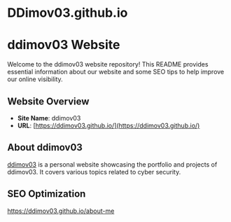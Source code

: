 # DDimov03.github.io
# ddimov03 Website

Welcome to the ddimov03 website repository! This README provides essential information about our website and some SEO tips to help improve our online visibility.

## Website Overview
- **Site Name**: ddimov03
- **URL**: [https://ddimov03.github.io/](https://ddimov03.github.io/)

<!-- Googlebot: all -->
<!-- Robots meta tag to allow indexing of all pages -->
<meta name="robots" content="index, follow">

## About ddimov03
[ddimov03](https://ddimov03.github.io/) is a personal website showcasing the portfolio and projects of ddimov03. It covers various topics related to cyber security.

<!-- Keywords: Add relevant keywords that describe your website -->
<meta name="keywords" content="portfolio, projects, cyber security, ddimov03">

## SEO Optimization

<!-- Page Titles: Each page should have a unique and descriptive title -->
<!-- Example for the homepage -->
<title>ddimov03</title>

<!-- Meta Descriptions: Write compelling meta descriptions for each page -->
<!-- Example for the homepage -->
<meta name="description" content="Explore the portfolio and projects of ddimov03 on the ddimov03 website.">

https://ddimov03.github.io/about-me


